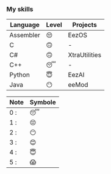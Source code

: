 ### My skills

| Language  | Level | Projects      |
|-----------|-------|---------------|
| Assembler | 😔    | EezOS         |
| C         | 🙃    | -             |
| C#        | 🙃    | XtraUtilities |
| C++       | 😴    | -             |
| Python    | 😇    | EezAI         |
| Java      | 😶    | eeMod         |

| Note | Symbole |
|------|---------|
| 0 :  | 😴      |
| 1 :  | 😔      |
| 2 :  | 😶      |
| 3 :  | 😊      |
| 4 :  | 😇      |
| 5 :  | 😱      |
